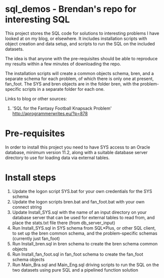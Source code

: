 # sql_demos - Brendan's repo for interesting SQL

This project stores the SQL code for solutions to interesting problems I have looked at on my blog,
or elsewhere. It includes installation scripts with object creation and data setup, and scripts to
run the SQL on the included datasets.

The idea is that anyone with the pre-requisites should be able to reproduce my results within a few 
minutes of downloading the repo.

The installation scripts will create a common objects schema, bren, and a separate schema for each
problem, of which there is only one at present, fan_foot. The SYS and bren objects are in the folder
bren, with the problem-specific scripts in a separate folder for each one.

Links to blog or other sources:

1. 'SQL for the Fantasy Football Knapsack Problem'
   http://aprogrammerwrites.eu/?p=878

Pre-requisites
==============
In order to install this project you need to have SYS access to an Oracle database, minimum version 11.2, along with a 
suitable database server directory to use for loading data via external tables.

Install steps
=============
	
1. Update the logon script SYS.bat for your own credentials for the SYS schema
2. Update the logon scripts bren.bat and fan_foot.bat with your own connect string
3. Update Install_SYS.sql with the name of an input directory on your database server that
can be used for external tables to read from, and place the stats.txt file there (from 
db_server_input)
4. Run Install_SYS.sql in SYS schema from SQL*Plus, or other SQL client, to set up the bren
common schema, and the problem-specific schemas (currently just fan_foot)
5. Run Install_bren.sql in bren schema to create the bren schema common objects
6. Run Install_fan_foot.sql in fan_foot schema to create the fan_foot schema objects
7. Run Main_Bra.sql and Main_Eng.sql driving scripts to run the SQL on the two datasets using
pure SQL and a pipelined function solution